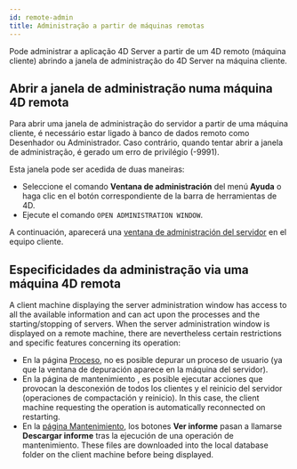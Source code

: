 ```yaml
---
id: remote-admin
title: Administração a partir de máquinas remotas
---
```


Pode administrar a aplicação 4D Server a partir de um 4D remoto (máquina cliente) abrindo a janela de administração do 4D Server na máquina cliente.

## Abrir a janela de administração numa máquina 4D remota

Para abrir uma janela de administração do servidor a partir de uma máquina cliente, é necessário estar ligado à banco de dados remoto como Desenhador ou Administrador. Caso contrário, quando tentar abrir a janela de administração, é gerado um erro de privilégio (-9991).

Esta janela pode ser acedida de duas maneiras:

- Seleccione el comando **Ventana de administración** del menú **Ayuda** o haga clic en el botón correspondiente de la barra de herramientas de 4D.
- Ejecute el comando `OPEN ADMINISTRATION WINDOW`.

A continuación, aparecerá una [ventana de administración del servidor](monitor.md) en el equipo cliente.

## Especificidades da administração via uma máquina 4D remota

A client machine displaying the server administration window has access to all the available information and can act upon the processes and the starting/stopping of servers. When the server administration window is displayed on a remote machine, there are nevertheless certain restrictions and specific features concerning its operation:

- En la página [Proceso](processes.md), no es posible depurar un proceso de usuario (ya que la ventana de depuración aparece en la máquina del servidor).
- En la página de mantenimiento , es posible ejecutar acciones que provocan la desconexión de todos los clientes y el reinicio del servidor (operaciones de compactación y reinicio). In this case, the client machine requesting the operation is automatically reconnected on restarting.
- En la [página Mantenimiento](maintenance.md), los botones **Ver informe** pasan a llamarse **Descargar informe** tras la ejecución de una operación de mantenimiento. These files are downloaded into the local database folder on the client machine before being displayed.
